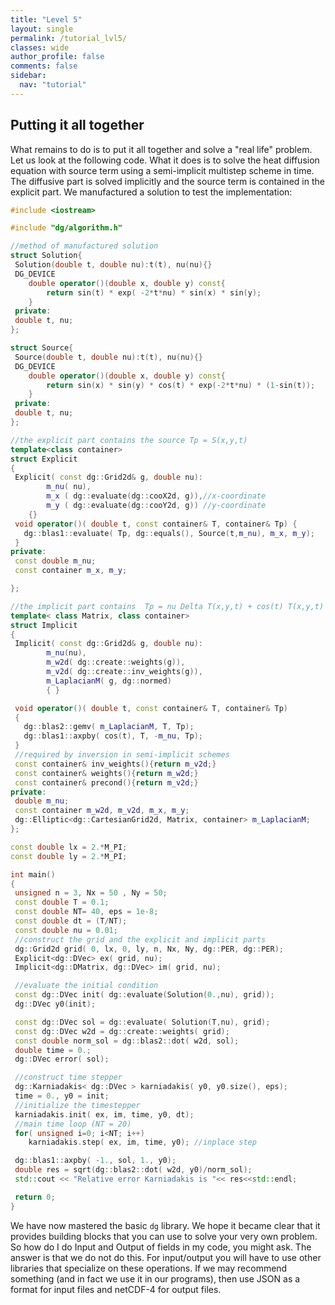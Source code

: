 ```yaml
---
title: "Level 5"
layout: single
permalink: /tutorial_lvl5/
classes: wide
author_profile: false
comments: false
sidebar:
  nav: "tutorial"
---
```

## Putting it all together

What remains to do is to
 put it all together and solve a "real life" problem.
 Let us look at the following code. What it does is to solve
 the heat diffusion equation with source term using a semi-implicit
 multistep scheme in time. The diffusive part is solved implicitly
 and the source term is contained in the explicit part. We
 manufactured a solution to test the implementation:
 ````C++
#include <iostream>

#include "dg/algorithm.h"

//method of manufactured solution
struct Solution{
  Solution(double t, double nu):t(t), nu(nu){}
  DG_DEVICE
     double operator()(double x, double y) const{
         return sin(t) * exp( -2*t*nu) * sin(x) * sin(y);
     }
  private:
  double t, nu;
};

struct Source{
  Source(double t, double nu):t(t), nu(nu){}
  DG_DEVICE
     double operator()(double x, double y) const{
         return sin(x) * sin(y) * cos(t) * exp(-2*t*nu) * (1-sin(t));
     }
  private:
  double t, nu;
};

//the explicit part contains the source Tp = S(x,y,t)
template<class container>
struct Explicit
{
  Explicit( const dg::Grid2d& g, double nu):
         m_nu( nu),
         m_x ( dg::evaluate(dg::cooX2d, g)),//x-coordinate
         m_y ( dg::evaluate(dg::cooY2d, g)) //y-coordinate
     {}
  void operator()( double t, const container& T, container& Tp) {
    dg::blas1::evaluate( Tp, dg::equals(), Source(t,m_nu), m_x, m_y);
  }
private:
  const double m_nu;
  const container m_x, m_y;

};

//the implicit part contains  Tp = nu Delta T(x,y,t) + cos(t) T(x,y,t)
template< class Matrix, class container>
struct Implicit
{
  Implicit( const dg::Grid2d& g, double nu):
         m_nu(nu),
         m_w2d( dg::create::weights(g)),
         m_v2d( dg::create::inv_weights(g)),
         m_LaplacianM( g, dg::normed)
         { }

  void operator()( double t, const container& T, container& Tp)
  {
    dg::blas2::gemv( m_LaplacianM, T, Tp);
    dg::blas1::axpby( cos(t), T, -m_nu, Tp);
  }
  //required by inversion in semi-implicit schemes
  const container& inv_weights(){return m_v2d;}
  const container& weights(){return m_w2d;}
  const container& precond(){return m_v2d;}
private:
  double m_nu;
  const container m_w2d, m_v2d, m_x, m_y;
  dg::Elliptic<dg::CartesianGrid2d, Matrix, container> m_LaplacianM;
};

const double lx = 2.*M_PI;
const double ly = 2.*M_PI;

int main()
{
  unsigned n = 3, Nx = 50 , Ny = 50;
  const double T = 0.1;
  const double NT= 40, eps = 1e-8;
  const double dt = (T/NT);
  const double nu = 0.01;
  //construct the grid and the explicit and implicit parts
  dg::Grid2d grid( 0, lx, 0, ly, n, Nx, Ny, dg::PER, dg::PER);
  Explicit<dg::DVec> ex( grid, nu);
  Implicit<dg::DMatrix, dg::DVec> im( grid, nu);

  //evaluate the initial condition
  const dg::DVec init( dg::evaluate(Solution(0.,nu), grid));
  dg::DVec y0(init);

  const dg::DVec sol = dg::evaluate( Solution(T,nu), grid);
  const dg::DVec w2d = dg::create::weights( grid);
  const double norm_sol = dg::blas2::dot( w2d, sol);
  double time = 0.;
  dg::DVec error( sol);

  //construct time stepper
  dg::Karniadakis< dg::DVec > karniadakis( y0, y0.size(), eps);
  time = 0., y0 = init;
  //initialize the timestepper
  karniadakis.init( ex, im, time, y0, dt);
  //main time loop (NT = 20)
  for( unsigned i=0; i<NT; i++)
     karniadakis.step( ex, im, time, y0); //inplace step

  dg::blas1::axpby( -1., sol, 1., y0);
  double res = sqrt(dg::blas2::dot( w2d, y0)/norm_sol);
  std::cout << "Relative error Karniadakis is "<< res<<std::endl;

  return 0;
}
````



We have now mastered the basic `dg` library. We hope it became clear
that it provides building blocks that you can use to solve your
very own problem. So how do I do Input and Output of fields in my code,
you might ask. The answer is that we do not do this. For input/output
you will have to use other libraries that specialize on these operations.
If we may recommend something (and in fact we use it in our programs),
then use JSON as a format for input files and netCDF-4 for output files.
